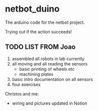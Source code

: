 # netbot_duino
The arduino code for the netbot project.

Trying out if the action succeeds!

## TODO LIST FROM Joao
1. assembled all robots in lab currently
2. all moving and all reading the sensors
	- basic printing of wheels etc
	- machining plates
3. basic intro documentation on all sensors
4. four exercises

Christos and me:
- wiring and pictures updated in Notion
